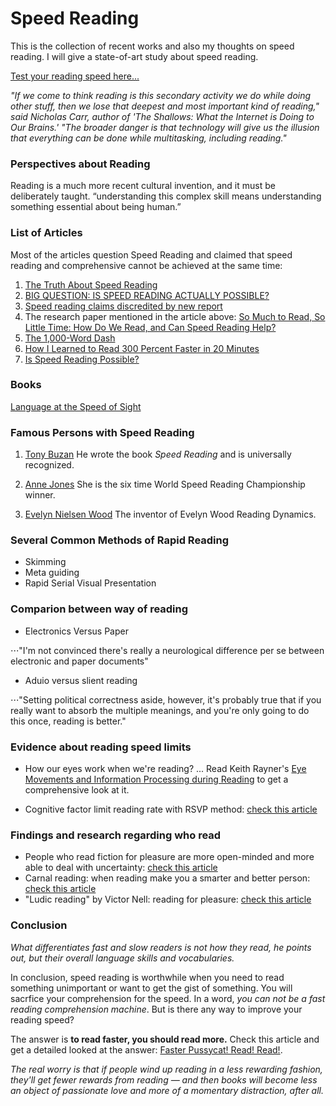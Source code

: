 # Speed Reading

This is the collection of recent works and also my thoughts on speed reading. I will give a state-of-art study about speed reading.

[Test your reading speed here...](https://www.staples.com/sbd/cre/marketing/technology-research-centers/ereaders/speed-reader/)

*"If we come to think reading is this secondary activity we do while doing other stuff, then we lose that deepest and most important kind of reading," said Nicholas Carr, author of 'The Shallows: What the Internet is Doing to Our Brains.' "The broader danger is that technology will give us the illusion that everything can be done while multitasking, including reading."*

### Perspectives about Reading

 Reading is a much more recent cultural invention, and it must be deliberately taught. 
 “understanding this complex skill means understanding something essential about being human.”
### List of Articles

Most of the articles question Speed Reading and claimed that speed reading and comprehensive cannot be achieved at the same time:

1. [The Truth About Speed Reading](http://lifehacker.com/the-truth-about-speed-reading-1542508398)
2. [BIG QUESTION: IS SPEED READING ACTUALLY POSSIBLE?](https://www.wired.com/2015/09/big-question-speed-reading-actually-possible/)
3. [Speed reading claims discredited by new report](https://www.theguardian.com/books/2016/jan/29/speed-reading-claims-discredited-by-new-report)
4. The research paper mentioned in the article above:
[So Much to Read, So Little Time: How Do We Read, and Can Speed Reading Help?](http://journals.sagepub.com/stoken/rbtfl/0GSjhNaccRKTY/full)
5. [The 1,000-Word Dash](http://www.slate.com/articles/briefing/articles/2000/02/the_1000word_dash.html)
6. [How I Learned to Read 300 Percent Faster in 20 Minutes](http://www.huffingtonpost.com/tim-ferriss/speed-reading_b_5317784.html)
7. [Is Speed Reading Possible?](https://www.theatlantic.com/health/archive/2014/03/is-speed-reading-possible/284326/)



### Books
[Language at the Speed of Sight](https://seidenbergreading.net/)

### Famous Persons with Speed Reading

1. [Tony Buzan](http://www.tonybuzan.com/about/speed-reading/)
He wrote the book *Speed Reading* and is universally recognized.

2. [Anne Jones](http://speedyreader.co.uk/)
She is the six time World Speed Reading Championship winner.

3. [Evelyn Nielsen Wood](http://www.nytimes.com/1995/08/30/obituaries/evelyn-wood-who-promoted-speed-reading-is-dead-at-86.html?scp=3&sq=%22evelyn%20wood%22&st=cse)
The inventor of Evelyn Wood Reading Dynamics.


### Several Common Methods of Rapid Reading

* Skimming
* Meta guiding
* Rapid Serial Visual Presentation

### Comparion between way of reading

* Electronics Versus Paper

⋅⋅⋅"I'm not convinced there's really a neurological difference per se between electronic and paper documents"

* Aduio versus slient reading

⋅⋅⋅"Setting political correctness aside, however, it's probably true that if you really want to absorb the multiple meanings, and you're only going to do this once, reading is better."

### Evidence about reading speed limits
* How our eyes work when we're reading?
... Read Keith Rayner's [Eye Movements and Information Processing during Reading](https://github.com/sisIFU/Speed_Reading/blob/master/Books/Ralph%20Radach%20Eye%20Movements%20and%20Information%20Processing%20during%20Reading.pdf) to get a comprehensive look at it.

* Cognitive factor limit reading rate with RSVP method: [check this article](http://journals.plos.org/plosone/article?id=10.1371/journal.pone.0153786)

### Findings and research regarding who read

 * People who read fiction for pleasure are more open-minded and more able to deal with uncertainty: [check this article](https://www.theatlantic.com/national/archive/2013/07/more-evidence-reading-good-you/313575/)
 * Carnal reading: when reading make you a smarter and better person: [check this article](http://ideas.time.com/2013/06/03/why-we-should-read-literature/)
 * "Ludic reading" by Victor Nell: reading for pleasure: [check this article](https://msu.edu/~dwong/CEP991/CEP991Resources/Nell-RdngPleasure.pdf)

### Conclusion

*What differentiates fast and slow readers is not how they read, he points out, but their overall language skills and vocabularies.*

In conclusion, speed reading is worthwhile when you need to read something unimportant or want to get the gist of something. You will sacrfice your comprehension for the speed. In a word, *you can not be a fast reading comprehension machine*. But is there any way to improve your reading speed? 

The answer is **to read faster, you should read more.** Check this article and get a detailed looked at the answer: [Faster Pussycat! Read! Read!](http://www.slate.com/articles/briefing/articles/2000/02/faster_pussycat_read_read.html).

*The real worry is that if people wind up reading in a less rewarding fashion, they'll get fewer rewards from reading — and then books will become less an object of passionate love and more of a momentary distraction, after all.*




